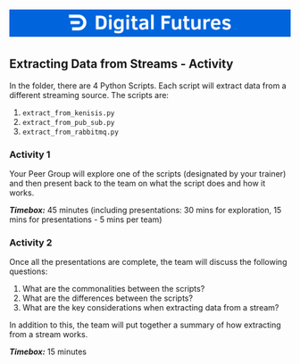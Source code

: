 # ![Digital Futures](https://github.com/digital-futures-academy/DataScienceMasterResources/blob/main/Resources/datascience-notebook-header.png?raw=true)

## Extracting Data from Streams - Activity

In the folder, there are 4 Python Scripts.  Each script will extract data from a different streaming source.  The scripts are:

1. `extract_from_kenisis.py`
2. `extract_from_pub_sub.py`
3. `extract_from_rabbitmq.py`

### Activity 1

Your Peer Group will explore one of the scripts (designated by your trainer) and then present back to the team on what the script does and how it works.

***Timebox:*** 45 minutes (including presentations: 30 mins for exploration, 15 mins for presentations - 5 mins per team)

### Activity 2

Once all the presentations are complete, the team will discuss the following questions:

1. What are the commonalities between the scripts?
2. What are the differences between the scripts?
3. What are the key considerations when extracting data from a stream?

In addition to this, the team will put together a summary of how extracting from a stream works.

***Timebox:*** 15 minutes
